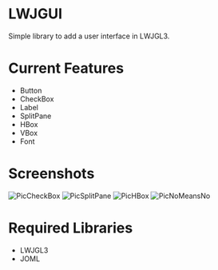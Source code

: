 # LWJGUI
Simple library to add a user interface in LWJGL3.


# Current Features
- Button
- CheckBox
- Label
- SplitPane
- HBox
- VBox
- Font

# Screenshots
![PicCheckBox](https://i.imgur.com/R18v3sd.png)
![PicSplitPane](https://i.imgur.com/l3gsiYo.png)
![PicHBox](https://i.imgur.com/TV2J7B6.png)
![PicNoMeansNo](https://i.imgur.com/jqRl6NY.png)

# Required Libraries
- LWJGL3
- JOML
